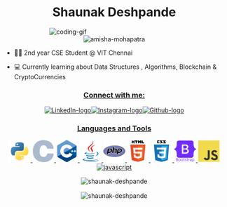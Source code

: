 <h1 align="center">Shaunak Deshpande</h1>
<img align="right" alt="coding-gif" width="400" src="https://i.pinimg.com/originals/a5/35/60/a53560c8088900e266880f779dacced7.gif">
<p align="center"> <img src="https://komarev.com/ghpvc/?username=shaunak-deshpande&label=Profile%20views&color=131313&style=plastic" alt="amisha-mohapatra" /> </p>

- 👨‍🎓 2nd year CSE Student @ VIT Chennai

-  💻	Currently learning about Data Structures , Algorithms, Blockchain & CryptoCurrencies

<h3 align="center"><u>Connect with me:</u></h3>
<p align="center"><a href="www.linkedin.com/in/shaunak-deshpande-0340a71a6" target="blank"><img src="https://img.icons8.com/fluent/42/000000/linkedin.png"/ alt="LinkedIn-logo"></a><a href="https://www.instagram.com/"><img src="https://img.icons8.com/fluent/42/000000/instagram-new.png"/ alt="Instagram-logo"></a><a href="https://github.com/Shaunak04"><img src="https://img.icons8.com/fluent/42/000000/github.png"/ alt="Github-logo"></a>
</p>

<h3 align="center"><u>Languages and Tools</u></h3>
<p align="center"> <a href="https://www.python.org" target="_blank"> <img src="https://raw.githubusercontent.com/devicons/devicon/master/icons/python/python-original.svg" alt="python" width="50" height="50"/> </a><a href="https://www.cprogramming.com/" target="blank"> <img src="https://raw.githubusercontent.com/devicons/devicon/master/icons/c/c-original.svg" alt="c" width="50" height="50"/> </a> <a href="https://www.w3schools.com/cpp/" target="_blank"> <img src="https://raw.githubusercontent.com/devicons/devicon/master/icons/cplusplus/cplusplus-original.svg" alt="cplusplus" width="50" height="50"/> </a><a href="https://www.cprogramming.com/" target="blank"> <img src="https://raw.githubusercontent.com/devicons/devicon/master/icons/java/java-original.svg" alt="c" width="50" height="50"/> </a><a href="https://www.w3.org/html/" target="_blank"> <img src="https://raw.githubusercontent.com/devicons/devicon/master/icons/php/php-original.svg" alt="html5" width="50" height="50"/> </a> <a href="https://www.w3.org/html/" target="_blank"> <img src="https://raw.githubusercontent.com/devicons/devicon/master/icons/html5/html5-original-wordmark.svg" alt="html5" width="50" height="50"/> </a><a href="https://www.w3schools.com/css/" target="_blank"> <img src="https://raw.githubusercontent.com/devicons/devicon/master/icons/css3/css3-original-wordmark.svg" alt="css3" width="50" height="50"/> </a> <a href="https://git-scm.com/" target="_blank"> <img src="https://raw.githubusercontent.com/devicons/devicon/master/icons/bootstrap/bootstrap-plain-wordmark.svg" alt="git" width="50" height="50"/> </a>  <a href="https://developer.mozilla.org/en-US/docs/Web/JavaScript" target="_blank"> <img src="https://raw.githubusercontent.com/devicons/devicon/master/icons/javascript/javascript-original.svg" alt="javascript" width="50" height="50"/> </a>  <a href="https://reactnative.dev/" target="_blank"> <img src="https://reactnative.dev/img/header_logo.svg" alt="javascript" width="50" height="50"/> </a> </p>

<p align="center"><img align="center" src="https://github-readme-stats.vercel.app/api?username=shaunak-deshpande&show_icons=true&theme=monokai" alt="shaunak-deshpande" /></p>

<p align="center"><img align="center" src="https://github-readme-streak-stats.herokuapp.com/?user=shaunak-deshpande&theme=nightowl" alt="shaunak-deshpande" /></p>
